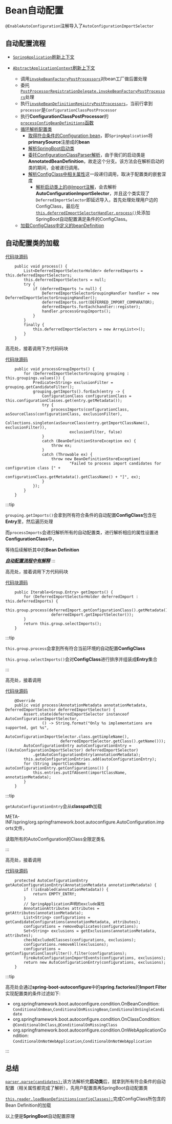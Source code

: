 # Bean自动配置

`@EnableAutoConfiguration`注解导入了`AutoConfigurationImportSelector`

## 自动配置流程

- [`SpringApplication`刷新上下文](https://github.com/spring-projects/spring-boot/blob/main/spring-boot-project/spring-boot/src/main/java/org/springframework/boot/SpringApplication.java#L312)

- [`AbstractApplicationContext`刷新上下文](https://github.com/spring-projects/spring-framework/blob/main/spring-context/src/main/java/org/springframework/context/support/AbstractApplicationContext.java#L569-L634)
  - 调用[`invokeBeanFactoryPostProcessors`](https://github.com/spring-projects/spring-framework/blob/main/spring-context/src/main/java/org/springframework/context/support/AbstractApplicationContext.java#L589)对bean工厂做后置处理
  - 委托[`PostProcessorRegistrationDelegate.invokeBeanFactoryPostProcessors`](https://github.com/spring-projects/spring-framework/blob/main/spring-context/src/main/java/org/springframework/context/support/AbstractApplicationContext.java#L711)处理
  - 执行[`invokeBeanDefinitionRegistryPostProcessors`](https://github.com/spring-projects/spring-framework/blob/main/spring-context/src/main/java/org/springframework/context/support/PostProcessorRegistrationDelegate.java#L115)，当前行拿到`processor`是`ConfigurationClassPostProcessor`
  - 执行**ConfigurationClassPostProcessor**的[`processConfigBeanDefinitions`函数](https://github.com/spring-projects/spring-framework/blob/main/spring-context/src/main/java/org/springframework/context/annotation/ConfigurationClassPostProcessor.java#L287)
  - [循环解析配置类](https://github.com/spring-projects/spring-framework/blob/main/spring-context/src/main/java/org/springframework/context/annotation/ConfigurationClassPostProcessor.java#L413-L451)
    - [取得符合条件的Configuration bean](https://github.com/spring-projects/spring-framework/blob/main/spring-context/src/main/java/org/springframework/context/annotation/ConfigurationClassPostProcessor.java#L364-L374)，即`SpringApplication`将**primarySource**注册成的**bean**
    - [解析SpringBoot启动类](https://github.com/spring-projects/spring-framework/blob/main/spring-context/src/main/java/org/springframework/context/annotation/ConfigurationClassPostProcessor.java#L415)
    - [委托ConfigurationClassParser解析](https://github.com/spring-projects/spring-framework/blob/main/spring-context/src/main/java/org/springframework/context/annotation/ConfigurationClassParser.java#L165)，由于我们的启动类是**AnnotatedBeanDefinition**，故走这个分支。该方法会在解析启动的类的期间，会被递归调用。
    - [解析ConfigClass中相关属性](https://github.com/spring-projects/spring-framework/blob/main/spring-context/src/main/java/org/springframework/context/annotation/ConfigurationClassParser.java#L258-L340)这一段递归调用，取决于配置类的嵌套深度
      - [解析启动类上的@Import注解](https://github.com/spring-projects/spring-framework/blob/main/spring-context/src/main/java/org/springframework/context/annotation/ConfigurationClassParser.java#L304)，会去解析**AutoConfigurationImportSelector**，并且这个类实现了`DeferredImportSelector`即延迟导入，首先处理处理用户边的ConfigClass，最后在[`this.deferredImportSelectorHandler.process()`](https://github.com/spring-projects/spring-framework/blob/main/spring-context/src/main/java/org/springframework/context/annotation/ConfigurationClassParser.java#L182)处添加SpringBoot自动配置满足条件的ConfigClass。
  - [加载ConfigClass中定义的beanDefinition](https://github.com/spring-projects/spring-framework/blob/main/spring-context/src/main/java/org/springframework/context/annotation/ConfigurationClassPostProcessor.java#L427)

## 自动配置类的加载

[代码块源码](https://github.com/spring-projects/spring-framework/blob/main/spring-context/src/main/java/org/springframework/context/annotation/ConfigurationClassParser.java#L686-L701)

```java{9}
    public void process() {
        List<DeferredImportSelectorHolder> deferredImports = this.deferredImportSelectors;
        this.deferredImportSelectors = null;
        try {
            if (deferredImports != null) {
                DeferredImportSelectorGroupingHandler handler = new DeferredImportSelectorGroupingHandler();
                deferredImports.sort(DEFERRED_IMPORT_COMPARATOR);
                deferredImports.forEach(handler::register);
                handler.processGroupImports();
            }
        }
        finally {
            this.deferredImportSelectors = new ArrayList<>();
        }
    }
```

高亮处，接着调用下方代码码块

[代码块源码](https://github.com/spring-projects/spring-framework/blob/main/spring-context/src/main/java/org/springframework/context/annotation/ConfigurationClassParser.java#L720-L740)

```java{4}
    public void processGroupImports() {
        for (DeferredImportSelectorGrouping grouping : this.groupings.values()) {
            Predicate<String> exclusionFilter = grouping.getCandidateFilter();
            grouping.getImports().forEach(entry -> {
                ConfigurationClass configurationClass = this.configurationClasses.get(entry.getMetadata());
                try {
                    processImports(configurationClass, asSourceClass(configurationClass, exclusionFilter),
                            Collections.singleton(asSourceClass(entry.getImportClassName(), exclusionFilter)),
                            exclusionFilter, false)
                }
                catch (BeanDefinitionStoreException ex) {
                    throw ex;
                }
                catch (Throwable ex) {
                    throw new BeanDefinitionStoreException(
                            "Failed to process import candidates for configuration class [" +
                                    configurationClass.getMetadata().getClassName() + "]", ex);
                }
            });
        }
    }
```

:::tip

`grouping.getImports()`会拿到所有符合条件的自动配置**ConfigClass**包含在**Entry**里，然后遍历处理

而`processImports`会递归解析所有的自动配置类，进行解析相应的属性设置进**ConfigurationClass**中，

等待后续解析其中的**Bean Definition**

[***自动配置流程中有解释***](#自动配置流程)
:::

高亮处，接着调用下方代码码块

[代码块源码](https://github.com/spring-projects/spring-framework/blob/main/spring-context/src/main/java/org/springframework/context/annotation/ConfigurationClassParser.java#L791-L797)

```java{3-4}
    public Iterable<Group.Entry> getImports() {
        for (DeferredImportSelectorHolder deferredImport : this.deferredImports) {
            this.group.process(deferredImport.getConfigurationClass().getMetadata(),
                    deferredImport.getImportSelector());
        }
        return this.group.selectImports();
    }
```

:::tip

`this.group.process`会拿到所有符合当前环境的自动配置**ConfigClass**

`this.group.selectImports()`会对**ConfigClass**进行排序并组装成**Entry**集合

:::

高亮处，接着调用

[代码块源码](https://github.com/spring-projects/spring-boot/blob/main/spring-boot-project/spring-boot-autoconfigure/src/main/java/org/springframework/boot/autoconfigure/AutoConfigurationImportSelector.java#L424-L435)

```java{7-8}
    @Override
    public void process(AnnotationMetadata annotationMetadata, DeferredImportSelector deferredImportSelector) {
        Assert.state(deferredImportSelector instanceof AutoConfigurationImportSelector,
                () -> String.format("Only %s implementations are supported, got %s",
                        AutoConfigurationImportSelector.class.getSimpleName(),
                        deferredImportSelector.getClass().getName()));
        AutoConfigurationEntry autoConfigurationEntry = ((AutoConfigurationImportSelector) deferredImportSelector)
            .getAutoConfigurationEntry(annotationMetadata);
        this.autoConfigurationEntries.add(autoConfigurationEntry);
        for (String importClassName : autoConfigurationEntry.getConfigurations()) {
            this.entries.putIfAbsent(importClassName, annotationMetadata);
        }
    }
```

:::tip

`getAutoConfigurationEntry`会从**classpath**加载

META-INF/spring/org.springframework.boot.autoconfigure.AutoConfiguration.imports文件，

读取所有的AutoConfiguration的Class全限定类名

:::

高亮处，接着调用

[代码块源码](https://github.com/spring-projects/spring-boot/blob/main/spring-boot-project/spring-boot-autoconfigure/src/main/java/org/springframework/boot/autoconfigure/AutoConfigurationImportSelector.java#L121-L134)

```java{11}
    protected AutoConfigurationEntry getAutoConfigurationEntry(AnnotationMetadata annotationMetadata) {
        if (!isEnabled(annotationMetadata)) {
            return EMPTY_ENTRY;
        }
        // SpringApplication声明的exclude属性
        AnnotationAttributes attributes = getAttributes(annotationMetadata);
        List<String> configurations = getCandidateConfigurations(annotationMetadata, attributes);
        configurations = removeDuplicates(configurations);
        Set<String> exclusions = getExclusions(annotationMetadata, attributes);
        checkExcludedClasses(configurations, exclusions);
        configurations.removeAll(exclusions);
        configurations = getConfigurationClassFilter().filter(configurations);
        fireAutoConfigurationImportEvents(configurations, exclusions);
        return new AutoConfigurationEntry(configurations, exclusions);
    }
```

:::tip

高亮处会通过**spring-boot-autoconfigure**中的**spring.factories**的**Import Filter**实现配置类的条件过滤如下:

- org.springframework.boot.autoconfigure.condition.OnBeanCondition: `ConditionalOnBean`,`ConditionalOnMissingBean`,`ConditionalOnSingleCandidate`
- org.springframework.boot.autoconfigure.condition.OnClassCondition: `@ConditionalOnClass`,`@ConditionalOnMissingClass`
- org.springframework.boot.autoconfigure.condition.OnWebApplicationCondition: `ConditionalOnNotWebApplication`,`ConditionalOnNotWebApplication`

:::

## 总结

[`parser.parse(candidates);`]((https://github.com/spring-projects/spring-framework/blob/main/spring-context/src/main/java/org/springframework/context/annotation/ConfigurationClassPostProcessor.java#L415))该方法解析完**启动类**后，就拿到所有符合条件的自动配置（相关属性都完成了解析），先用户配置类再SpringBoot自动配置类

[`this.reader.loadBeanDefinitions(configClasses);`](https://github.com/spring-projects/spring-framework/blob/main/spring-context/src/main/java/org/springframework/context/annotation/ConfigurationClassPostProcessor.java#L427)完成ConfigClass所包含的Bean Definition的加载

以上便是**SpringBoot**自动配置原理
